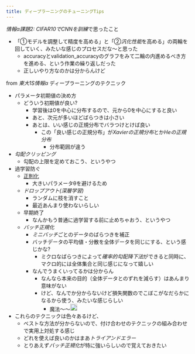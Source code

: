```yaml
---
title: ディープラーニングのチューニングTips
---
```


*情報α課題2: CIFAR10でCNNを訓練*で思ったこと

* 「①モデルを調整して精度を高める」と「②*汎化性能*を高める」の両輪を回していく、みたいな感じのプロセスだな〜と思った
  * accuracyとvalidation_accuracyのグラフをみて二輪の内進めるべき方を進める、という作業の繰り返しだった
  * 正しいやり方なのかは分からんけど

from *東大1S情報α*
ディープラーニングのテクニック

* パラメータ初期値の決め方
  * どういう初期値が良い?
    * 学習後は0を中心に分布するので、元から0を中心にすると良い
    * あと、次元が多いほどばらつきは小さい
    * あとは、いい感じの正規分布でバラつけとけば良い
      * この「良い感じの正規分布」が*Xavierの正規分布*とか*Heの正規分布*
        * 分布範囲が違う
* *勾配クリッピング*
  * 勾配の上限を定めておこう、というやつ
* 過学習防ぐ
  * [正則化](%E6%AD%A3%E5%89%87%E5%8C%96.md)
    * 大きいパラメータθを避けるため
  * *ドロップアウト(深層学習)*
    * ランダムに枝を消すこと
    * 最近あんまり使わないらしい
  * 早期終了
    * なんかもう普通に過学習する前に止めちゃおう、というやつ
  * *バッチ正規化*
    * *ミニバッチ*ごとのデータのばらつきを補正
    * バッチデータの平均値・分散を全体データを同じにする、という感じかな?
      * ミクロなばらつきによって*確率的勾配降下法*ができると同時に、マクロ的には全体集合と同じ感じになって嬉しい
    * なんでうまくいってるかは分からん
      * なんなら本来の目的（全体データとのずれを減らす）はあんまり意味がない
      * けど、なんでか分からないけど損失関数のでこぼこがなだらかになるから使う、みたいな感じらしい
        * 魔法〜〜<img src='https://scrapbox.io/api/pages/blu3mo-public/blu3mo/icon' alt='blu3mo.icon' height="19.5"/>
* これらのテクニックは色々あるけど、
  * ベストな方法が分からないので、付け合わせのテクニックの組み合わせで実用上対処する感じ
  * どれを使えば良いのかはまあ*トライアンドエラー*
  * とりあえず*バッチ正規化*が特に強いらしいので覚えておきたい
